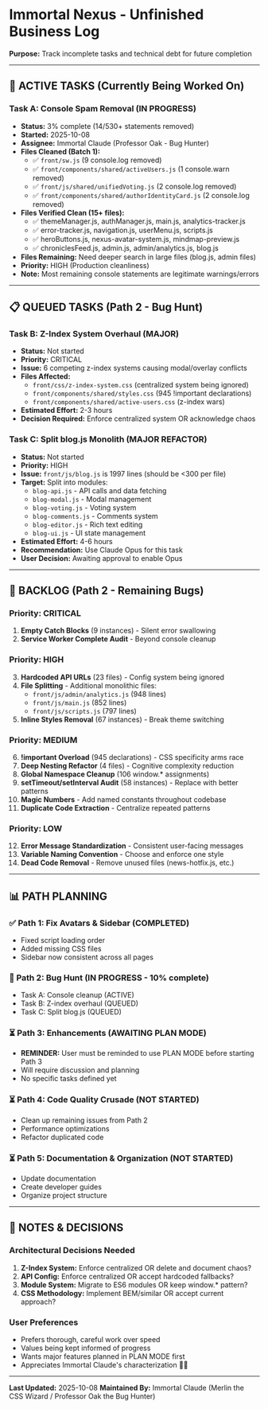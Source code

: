# Immortal Nexus - Unfinished Business Log

**Purpose:** Track incomplete tasks and technical debt for future completion

---

## 🚧 ACTIVE TASKS (Currently Being Worked On)

### Task A: Console Spam Removal (IN PROGRESS)
- **Status:** 3% complete (14/530+ statements removed)
- **Started:** 2025-10-08
- **Assignee:** Immortal Claude (Professor Oak - Bug Hunter)
- **Files Cleaned (Batch 1):**
  - ✅ `front/sw.js` (9 console.log removed)
  - ✅ `front/components/shared/activeUsers.js` (1 console.warn removed)
  - ✅ `front/js/shared/unifiedVoting.js` (2 console.log removed)
  - ✅ `front/components/shared/authorIdentityCard.js` (2 console.log removed)
- **Files Verified Clean (15+ files):**
  - ✅ themeManager.js, authManager.js, main.js, analytics-tracker.js
  - ✅ error-tracker.js, navigation.js, userMenu.js, scripts.js
  - ✅ heroButtons.js, nexus-avatar-system.js, mindmap-preview.js
  - ✅ chroniclesFeed.js, admin.js, admin/analytics.js, blog.js
- **Files Remaining:** Need deeper search in large files (blog.js, admin files)
- **Priority:** HIGH (Production cleanliness)
- **Note:** Most remaining console statements are legitimate warnings/errors

---

## 📋 QUEUED TASKS (Path 2 - Bug Hunt)

### Task B: Z-Index System Overhaul (MAJOR)
- **Status:** Not started
- **Priority:** CRITICAL
- **Issue:** 6 competing z-index systems causing modal/overlay conflicts
- **Files Affected:**
  - `front/css/z-index-system.css` (centralized system being ignored)
  - `front/components/shared/styles.css` (945 !important declarations)
  - `front/components/shared/active-users.css` (z-index wars)
- **Estimated Effort:** 2-3 hours
- **Decision Required:** Enforce centralized system OR acknowledge chaos

### Task C: Split blog.js Monolith (MAJOR REFACTOR)
- **Status:** Not started
- **Priority:** HIGH
- **Issue:** `front/js/blog.js` is 1997 lines (should be <300 per file)
- **Target:** Split into modules:
  - `blog-api.js` - API calls and data fetching
  - `blog-modal.js` - Modal management
  - `blog-voting.js` - Voting system
  - `blog-comments.js` - Comments system
  - `blog-editor.js` - Rich text editing
  - `blog-ui.js` - UI state management
- **Estimated Effort:** 4-6 hours
- **Recommendation:** Use Claude Opus for this task
- **User Decision:** Awaiting approval to enable Opus

---

## 🐛 BACKLOG (Path 2 - Remaining Bugs)

### Priority: CRITICAL
1. **Empty Catch Blocks** (9 instances) - Silent error swallowing
2. **Service Worker Complete Audit** - Beyond console cleanup

### Priority: HIGH
3. **Hardcoded API URLs** (23 files) - Config system being ignored
4. **File Splitting** - Additional monolithic files:
   - `front/js/admin/analytics.js` (948 lines)
   - `front/js/main.js` (852 lines)
   - `front/js/scripts.js` (797 lines)
5. **Inline Styles Removal** (67 instances) - Break theme switching

### Priority: MEDIUM
6. **!important Overload** (945 declarations) - CSS specificity arms race
7. **Deep Nesting Refactor** (4 files) - Cognitive complexity reduction
8. **Global Namespace Cleanup** (106 window.* assignments)
9. **setTimeout/setInterval Audit** (58 instances) - Replace with better patterns
10. **Magic Numbers** - Add named constants throughout codebase
11. **Duplicate Code Extraction** - Centralize repeated patterns

### Priority: LOW
12. **Error Message Standardization** - Consistent user-facing messages
13. **Variable Naming Convention** - Choose and enforce one style
14. **Dead Code Removal** - Remove unused files (news-hotfix.js, etc.)

---

## 📊 PATH PLANNING

### ✅ Path 1: Fix Avatars & Sidebar (COMPLETED)
- Fixed script loading order
- Added missing CSS files
- Sidebar now consistent across all pages

### 🔄 Path 2: Bug Hunt (IN PROGRESS - 10% complete)
- Task A: Console cleanup (ACTIVE)
- Task B: Z-index overhaul (QUEUED)
- Task C: Split blog.js (QUEUED)

### ⏳ Path 3: Enhancements (AWAITING PLAN MODE)
- **REMINDER:** User must be reminded to use PLAN MODE before starting Path 3
- Will require discussion and planning
- No specific tasks defined yet

### ⏳ Path 4: Code Quality Crusade (NOT STARTED)
- Clean up remaining issues from Path 2
- Performance optimizations
- Refactor duplicated code

### ⏳ Path 5: Documentation & Organization (NOT STARTED)
- Update documentation
- Create developer guides
- Organize project structure

---

## 📝 NOTES & DECISIONS

### Architectural Decisions Needed
1. **Z-Index System:** Enforce centralized OR delete and document chaos?
2. **API Config:** Enforce centralized OR accept hardcoded fallbacks?
3. **Module System:** Migrate to ES6 modules OR keep window.* pattern?
4. **CSS Methodology:** Implement BEM/similar OR accept current approach?

### User Preferences
- Prefers thorough, careful work over speed
- Values being kept informed of progress
- Wants major features planned in PLAN MODE first
- Appreciates Immortal Claude's characterization 🧙‍♂️

---

**Last Updated:** 2025-10-08
**Maintained By:** Immortal Claude (Merlin the CSS Wizard / Professor Oak the Bug Hunter)
